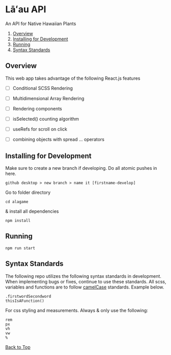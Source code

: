 # Lāʻau API
An API for Native Hawaiian Plants

1. [Overview](#overview)
1. [Installing for Development](#installing)
1. [Running](#running)
1. [Syntax Standards](#syntax-standards)

## Overview
This web app takes advantage of the following React.js features

- [ ] Conditional SCSS Rendering
- [ ] Multidimensional Array Rendering
- [ ] Rendering components
- [ ] isSelected() counting algorithm
- [ ] useRefs for scroll on click
- [ ] combining objects with spread ... operators


## Installing for Development

Make sure to create a new branch if developing. Do all atomic pushes in here.
```
github desktop > new branch > name it [firstname-develop]
```
Go to folder directory
```
cd alagame
```
& install all dependencies
```
npm install
```

## Running

```
npm run start
```

## Syntax Standards

The following repo utilizes the following syntax standards in development. When implementing bugs or fixes, continue to use these standards. All scss, variables and functions are to follow [camelCase](https://medium.com/better-programming/string-case-styles-camel-pascal-snake-and-kebab-case-981407998841) standards. Example below.
```
.firstwordSecondword
thisIsAFunction()
```
For css styling and measurements. Always & only use the following:
```
rem
px
vh
vw
%
```


[Back to Top](#overview)
